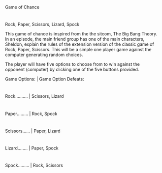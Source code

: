 Game of Chance
#



Rock, Paper, Scissors, Lizard, Spock

This game of chance is inspired from the the sitcom, The Big Bang Theory. In an episode, the main friend group has one of the main characters, Sheldon, explain the rules of the extension version of the classic game of Rock, Paper, Scissors.
This will be a simple one player game against the computer generating random choices.

The player will have five options to choose from to win against the opponent (computer) by clicking one of the five buttons provided.

Game Options: | Game Option Defeats:
#
Rock.......... | Scissors, Lizard
#
Paper......... | Rock, Spock
#
Scissors...... | Paper, Lizard
#
Lizard........ | Paper, Spock
#
Spock......... | Rock, Scissors
